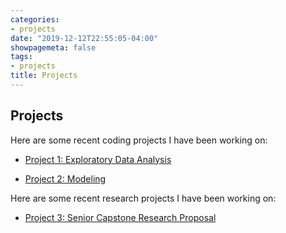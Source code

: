 ```yaml
---
categories:
- projects
date: "2019-12-12T22:55:05-04:00"
showpagemeta: false
tags:
- projects
title: Projects
---
```

## Projects 

Here are some recent coding projects I have been working on:

- [Project 1: Exploratory Data Analysis](/Project1/)

- [Project 2: Modeling](/Project2/)

Here are some recent research projects I have been working on:

- [Project 3: Senior Capstone Research Proposal](/CapstoneResearchProposal/)

